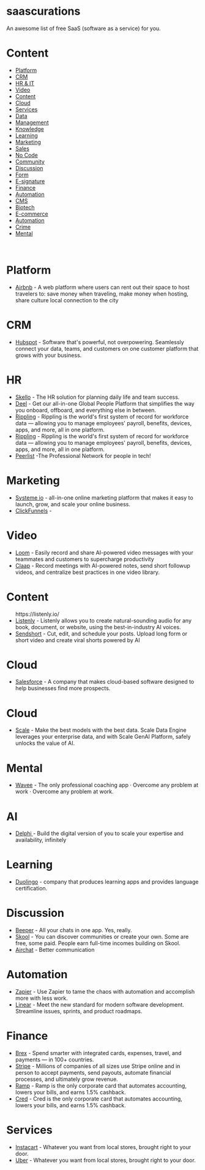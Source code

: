 # saascurations
An awesome list of free SaaS (software as a service) for you.

<h1>Content</h1> 
  <ul>
      <li><a href="">Platform</a></li>
      <li><a href="">CRM</a></li>
      <li><a href="">HR & IT </a></li>
      <li><a href="">Video</a></li>
      <li><a href="">Content</a></li>
      <li><a href="">Cloud</a></li>
      <li><a href="">Services</a></li>
      <li><a href="">Data</a></li>
      <li><a href="">Management</a></li>
      <li><a href="">Knowledge</a></li>
      <li><a href="">Learning</a></li>
      <li><a href="">Marketing</a></li>
      <li><a href="">Sales</a></li>
      <li><a href="">No Code</a></li>
      <li><a href="">Community</a></li>
      <li><a href="">Discussion</a></li>
      <li><a href="">Form</a></li>
      <li><a href=""> E-signature</a></li>
      <li><a href="">Finance</a></li>
      <li><a href="">Automation</a></li>
      <li><a href="">CMS </a></li>
      <li><a href="">Biotech</a></li>
      <li><a href="">E-commerce</a></li>
      <li><a href="">Automation</a></li>
      <li><a href="">Crime</a></li>
          <li><a href="">Mental</a></li>
    </ul>
    <br />

<h1>Platform</h1>
<ul>
  <li><a href="https://www.airbnb.com/">Airbnb</a> - A web platform where users can rent out their space to host travelers to: save money when traveling, make money when hosting, share culture local connection to the city</li>
</ul>

<h1>CRM</h1>
<ul>
  <li><a href="https://www.hubspot.com/">Hubspot</a> - Software that's powerful, not overpowering. Seamlessly connect your data, teams, and customers on one customer platform that grows with your business.</li>
</ul>

<h1>HR</h1>
<ul>
  <li><a href="https://www.skello.io/">Skello</a> - The HR solution for planning daily life and team success.</li>
    <li><a href="https://www.deel.com/fr/">Deel</a> - Get our all-in-one Global People Platform that simplifies the way you onboard, offboard, and everything else in between.</li>
    <li><a href="https://www.rippling.com/">Rippling</a> - Rippling is the world's first system of record for workforce data — allowing you to manage employees' payroll, benefits, devices, apps, and more, all in one platform.</li>
     <li><a href="https://www.rippling.com/">Rippling</a> - Rippling is the world's first system of record for workforce data — allowing you to manage employees' payroll, benefits, devices, apps, and more, all in one platform.</li>
 <li><a href="https://peerlist.io/">Peerlist</a> -The Professional Network for people in tech!</li>




</ul>

<h1>Marketing</h1>
<ul>
  <li><a href="https://systeme.io/">Systeme io</a> - all-in-one online marketing platform that makes it easy to launch, grow, and scale your online business.</li>
  <li><a href="https://clickfunnels.com/">ClickFunnels</a> -     
</ul>

<h1>Video</h1>
<ul>
  <li><a href="https://www.loom.com/">Loom</a> - Easily record and share AI-powered video messages with your teammates and customers to supercharge productivity</li>
    <li><a href="https://www.claap.io/">Claap</a> - Record meetings with AI-powered notes, send short followup videos, and centralize best practices in one video library.</li>

</ul>

<h1>Content</h1>
<ul>
  https://listenly.io/
  <li><a href="https://www.listenly.io/">Listenly</a> - Listenly allows you to create natural-sounding audio for any book, document, or website,
using the best-in-industry AI voices.</li>
  <li><a href="https://www.sendshort.ai/">Sendshort</a> - Cut, edit, and schedule your posts. Upload long form or short video and create viral shorts powered by AI</li>
</ul>

<h1>Cloud</h1>
<ul>
  <li><a href="https://www.salesforce.com/fr/">Salesforce</a> - A company that makes cloud-based software designed to help businesses find more prospects.</li>
</ul>

<h1>Cloud</h1>
<ul>
  <li><a href="https://scale.com/">Scale</a> - Make the best models with the best data. Scale Data Engine leverages your enterprise data, and with Scale GenAI Platform, safely unlocks the value of AI.</li>
</ul>

<h1>Mental</h1>
<ul>
  <li><a href="https://www.wave.ai/">Wavee</a> - The only professional coaching app · Overcome any problem at work · Overcome any problem at work.</li>
</ul>




<h1>AI</h1>
<ul>
  <li><a href="https://www.delphi.ai/">Delphi </a> - Build the digital version of you to scale
your expertise and availability, infinitely</li>
</ul>

<h1>Learning</h1>
<ul>
    <li><a href="https://www.duolingo.com/">Duolingo</a> - company that produces learning apps and provides language certification. </li>
</ul>

<h1>Discussion</h1>
<ul>
    <li><a href="https://www.beeper.com/">Beeper</a> - All your chats in one app. Yes, really. </li>
    <li><a href="https://www.skool.com/">Skool</a> - You can discover communities or create your own. Some are free, some paid. People earn full-time incomes building on Skool. </li>
    <li><a href="https://www.airchat.com/">Airchat</a> - Better communication </li>

  
</ul>


<h1>Automation</h1>
<ul>
    <li><a href="https://zapier.com/">Zapier</a> - Use Zapier to tame the chaos with automation and accomplish more with less work. </li>
      <li><a href="https://linear/">Linear</a> - Meet the new standard for modern software development. Streamline issues, sprints, and product roadmaps. </li>

</ul>

  <h1>Finance</h1>
<ul>
    <li><a href="https://www.brex.com/">Brex</a> - Spend smarter with integrated cards, expenses, travel, and payments — in 100+ countries. </li>
      <li><a href="https://stripe.com/fr">Stripe</a> - Millions of companies of all sizes use Stripe online and in person to accept payments, send payouts, automate financial processes, and ultimately grow revenue. </li>
      <li><a href="https://ramp.com/">Ramp</a> - Ramp is the only corporate card that automates accounting, lowers your bills, and earns 1.5% cashback.
 </li>
  <li><a href="https://ramp.com/">Cred</a> - Cred is the only corporate card that automates accounting, lowers your bills, and earns 1.5% cashback.
 </li>
</ul>

 <h1>Services</h1>
<ul>
    <li><a href="https://www.instacart.com/">Instacart</a> - Whatever you want from local stores, brought right to your door. </li>
      <li><a href="https://uber.com/">Uber</a> - Whatever you want from local stores, brought right to your door. </li>

</ul>



